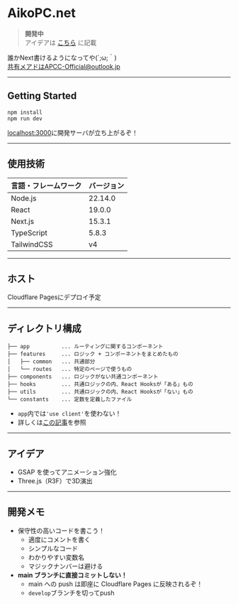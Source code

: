 # AikoPC.net

> **開発中**  
> アイデアは [こちら](#アイデア) に記載

誰かNext書けるようになってや(´;ω;｀)  
共有メアドはAPCC-Official@outlook.jp

---

## Getting Started
```shell
npm install
npm run dev
```
<localhost:3000>に開発サーバが立ち上がるぞ！

---
## 使用技術
| 言語・フレームワーク        | バージョン   |
|-------------------|---------|
| Node.js           | 22.14.0 |
| React             | 19.0.0  |
| Next.js           | 15.3.1  |
| TypeScript        | 5.8.3   |
| TailwindCSS       | v4      |
---

## ホスト
Cloudflare Pagesにデプロイ予定

---

## ディレクトリ構成
```
├── app          ... ルーティングに関するコンポーネント
├── features     ... ロジック + コンポーネントをまとめたもの
│   ├── common   ... 共通部分
│   └── routes   ... 特定のページで使うもの
├── components   ... ロジックがない共通コンポーネント
├── hooks        ... 共通ロジックの内、React Hooksが「ある」もの
├── utils        ... 共通ロジックの内、React Hooksが「ない」もの
└── constants    ... 定数を定義したファイル
```
 - `app`内では`'use client'`を使わない！
 - 詳しくは[この記事](https://qiita.com/miumi/items/359b8a77bbb6f9666950)を参照

---

## アイデア
 - GSAP を使ってアニメーション強化
 - Three.js（R3F）で3D演出

---

## 開発メモ
* 保守性の高いコードを書こう！
  * 適度にコメントを書く
  * シンプルなコード
  * わかりやすい変数名
  * マジックナンバーは避ける
* **main ブランチに直接コミットしない！**
  * main への push は即座に Cloudflare Pages に反映されるぞ！
  * `develop`ブランチを切ってpush